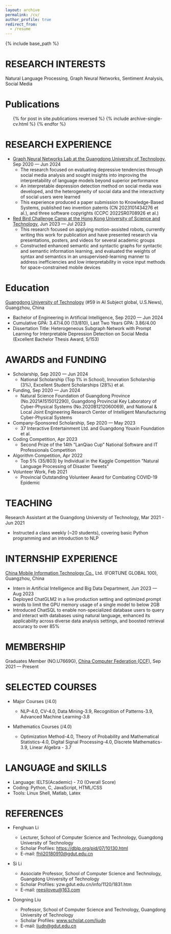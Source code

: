 ```yaml
---
layout: archive
permalink: /cv/
author_profile: true
redirect_from:
  - /resume
---
```


{% include base_path %}

RESEARCH INTERESTS
======
Natural Language Processing, Graph Neural Networks, Sentiment Analysis, Social Media

Publications
======
  <ul>{% for post in site.publications reversed %}
    {% include archive-single-cv.html %}
  {% endfor %}</ul>

RESEARCH EXPERIENCE
======
* [Graph Neural Networks Lab at the Guangdong University of Technology](https://cs.gdut.edu.cn/English/About_us.htm), Sep 2020 — Jun 2024
  * The research focused on evaluating depressive tendencies through social media analysis and sought insights into improving the interpretability of language models beyond superior performance
  * An interpretable depression detection method on social media was developed, and the heterogeneity of social data and the interactivity of social users were learned
  * This experience produced a paper submission to Knowledge-Based Systems, published two invention patents (CN 2023101434276 et al.), and three software copyrights (CCPC 2022SR0708926 et al.)
* [Red Bird Challenge Camp at the Hong Kong University of Science and Technology](https://www.hkust-gz.edu.cn/academics/teaching-and-learning-innovation/red-bird-challenge-camp/), Jun 2023 — Jul 2023
  * This research focused on applying motion-assisted robots, currently writing this work for publication and have presented research via presentations, posters, and videos for several academic groups
  * Constructed enhanced semantic and syntactic graphs for syntactic and semantic information learning, and evaluated the weights of syntax and semantics in an unsupervised-learning manner to address inefficiencies and low interpretability in voice input methods for space-constrained mobile devices

Education
======
[Guangdong University of Technology](https://english.gdut.edu.cn/) (#59 in AI Subject global, U.S.News), Guangzhou, China
* Bachelor of Engineering in Artificial Intelligence, Sep 2020 — Jun 2024
* Cumulative GPA: 3.47/4.00 (13/810), Last Two Years GPA: 3.86/4.00
* Dissertation Title: Heterogeneous Subgraph Network with Prompt Learning for Interpretable Depression Detection on Social Media (Excellent Bachelor Thesis Award, 5/153)

AWARDS and FUNDING
======
* Scholarship, Sep 2020 — Jun 2024
  * National Scholarship (Top 1% in School), Innovation Scholarship (3%), Excellent Student Scholarships (28%) et al.
* Funding, Sep 2020 — Jun 2024
  * Natural Science Foundation of Guangdong Province (No.2021A1515012290), Guangdong Provincial Key Laboratory of Cyber-Physical Systems (No.2020B1212060069), and National & Local Joint Engineering Research Center of Intelligent Manufacturing Cyber-Physical Systems
* Company-Sponsored Scholarship, Sep 2020 — May 2023
  * 37 Interactive Entertainment Ltd. and Guangdong Youxin Foundation et al.
* Coding Competition, Apr 2023
  * Second Prize of the 14th ”LanQiao Cup” National Software and IT Professionals Competition
* Algorithm Competition, Apr 2022
  * Top 5% (35/803) by Individual in the Kaggle Competition ”Natural Language Processing of Disaster Tweets”
* Volunteer Work, Feb 2021
  * Provincial Outstanding Volunteer Award for Combating COVID-19 Epidemic

TEACHING
======
Research Assistant at the Guangdong University of Technology, Mar 2021 - Jun 2021
* Instructed a class weekly (~20 students), covering basic Python programming and an introduction to NLP

INTERNSHIP EXPERIENCE
======
[China Mobile Information Technology Co.](https://www.cmi.chinamobile.com/en), Ltd. (FORTUNE GLOBAL 100), Guangzhou, China
* Intern in Artificial Intelligence and Big Data Department, Jun 2023 — Aug 2023
* Deployed ChatGLM2 in a live production setting and optimized prompt words to limit the GPU memory usage of a single model to below 2GB
* Introduced ChatSQL to enable non-specialized database users to query and interact with databases using natural language, enhanced its applicability across diverse data analysis settings, and boosted retrieval accuracy to over 85%

MEMBERSHIP
======
Graduates Member (NO.U7669G), [China Computer Federation (CCF)](https://www.ccf.org.cn/en/), Sep 2021 — Present
  
SELECTED COURSES
======
* Major Courses (/4.0)
  * NLP-4.0, CV-4.0, Data Mining-3.9, Recognition of Patterns-3.9, Advanced Machine Learning-3.8

* Mathematics Courses (/4.0)
  * Optimization Method-4.0, Theory of Probability and Mathematical Statistics-4.0, Digital Signal Processing-4.0, Discrete Mathematics-3.9, Linear Algebra - 3.7

LANGUAGE and SKILLS
======
* Language: IELTS(Academic) - 7.0 (Overall Score)
* Coding: Python, C, JavaScript, HTML/CSS
* Tools: Linux Shell, Matlab, Latex

REFERENCES
======
* Fenghuan Li
  * Lecturer, School of Computer Science and Technology, Guangdong University of Technology
  * Scholar Profiles: https://dblp.org/pid/07/10130.html
  * E-mail: fhli20180910@gdut.edu.cn
 
* Si Li
  * Associate Professor, School of Computer Science and Technology, Guangdong University of Technology
  * Scholar Profiles: yzw.gdut.edu.cn/info/1120/1831.htm
  * E-mail: reesiloveu@163.com
  
* Dongning Liu
  * Professor, School of Computer Science and Technology, Guangdong University of Technology
  * Scholar Profiles: www.scholat.com/liudn
  * E-mail: liudn@gdut.edu.cn
